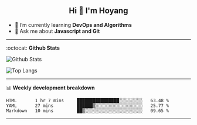 <h2 align="center">Hi 👋 I'm Hoyang</h2>

- 🌱 I’m currently learning **DevOps and Algorithms**
- 💬 Ask me about **Javascript and Git**

-------

:octocat: **Github Stats**

![Github Stats](https://github-readme-stats.vercel.app/api?username=hoyangtsai&count_private=true&show_icons=true&theme=blueberry)

![Top Langs](https://github-readme-stats.vercel.app/api/top-langs/?username=hoyangtsai&theme=blueberry&layout=compact&langs_count=8)

-------

📊 **Weekly development breakdown**
<!--START_SECTION:waka-->
```text
HTML       1 hr 7 mins     ████████████████░░░░░░░░░   63.48 % 
YAML       27 mins         ██████▒░░░░░░░░░░░░░░░░░░   25.77 % 
Markdown   10 mins         ██▒░░░░░░░░░░░░░░░░░░░░░░   09.65 % 
```
<!--END_SECTION:waka-->

-------
